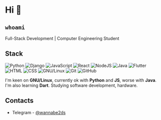 # Hi 👋
## `whoami`

Full-Stack Development | Computer Engineering Student

## Stack
![Python](https://img.shields.io/badge/-Python-3572a5?style=flat-square&logo=python&logoColor=white) ![Django](https://img.shields.io/badge/-Django-092E20?style=flat-square&logo=django&logoColor=white) ![JavaScript](https://img.shields.io/badge/-JavaScript-orange?style=flat-square&logo=javascript&logoColor=white) ![React](https://img.shields.io/badge/-React-292961?style=flat-square&logo=react&logoColor=white) ![NodeJS](https://img.shields.io/badge/-Node.JS-026E00?style=flat-square&logo=node.js&logoColor=white) ![Java](https://img.shields.io/badge/-Java-b07219?style=flat-square&logo=java&logoColor=white) ![Flutter](https://img.shields.io/badge/-Flutter-white?style=flat-square&logo=flutter&logoColor=blue) ![HTML](https://img.shields.io/badge/-HTML-e34c26?style=flat-square&logo=html5&logoColor=white) ![CSS](https://img.shields.io/badge/-CSS-563d7c?style=flat-square&logo=css3&logoColor=white) ![GNU/Linux](https://img.shields.io/badge/-GNU/Linux-1793D1?style=flat-square&logo=linux&logoColor=white) ![Git](https://img.shields.io/badge/-Git-F44D27?style=flat-square&logo=git&logoColor=white) ![GitHub](https://img.shields.io/badge/-GitHub-24292E?style=flat-square&logo=github&logoColor=white)

I'm keen on **GNU/Linux**, currently ok with **Python** and **JS**, worse with **Java**. I'm also learning **Dart**.
Studying software development, hardware.


## Contacts
* Telegram - [@wannabe2ds](https://t.me/wannabe2ds)


